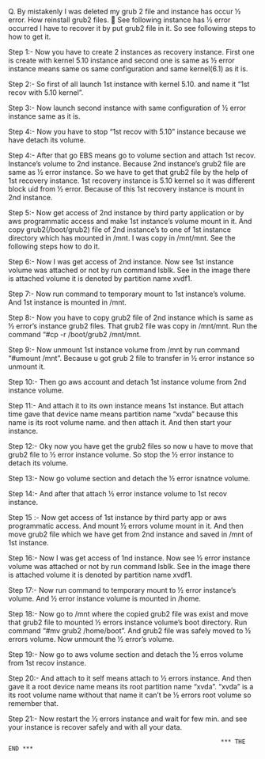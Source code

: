 Q. By mistakenly I was deleted my grub 2 file and instance has occur ½ error. How reinstall grub2 files.

              See following instance has ½ error occurred I have to recover it by put grub2 file in it.
So see following steps to how to get it.
 

Step 1:-
               Now you have to create 2 instances as recovery instance. First one is create with kernel 5.10 instance and second one is same as ½ error instance means same os same configuration and same kernel(6.1) as it is.

Step 2:-
             So first of all  launch 1st instance with kernel 5.10. and name it “1st recov with 5.10 kernel”. 
 

 




Step 3:-
             Now launch second instance with same configuration of ½ error instance same as it is. 
 

Step 4:-
              Now you have to stop  “1st recov with 5.10” instance because we have detach its volume.
 

      












Step 4:-
             After that go EBS means go to volume section and attach 1st recov. Instance’s volume to  2nd instance. Because 2nd instance’s grub2 file are same as ½ error instance. So we have to get that grub2 file by the help of 1st recovery instance. 1st recovery instance is 5.10 kernel so it was different block uid from ½ error. Because of this 1st recovery instance is mount in 2nd instance.
 

  
 
              
Step 5:-
               Now  get access of 2nd instance by third party application or by aws programmatic access and make 1st instance’s volume mount in it. And copy grub2(/boot/grub2) file of 2nd instance’s to one of 1st instance directory which has mounted in /mnt. I  was copy in /mnt/mnt.  See the following steps how to do it.
 


Step 6:-
         Now I was get access of 2nd instance. Now see 1st instance volume was attached or not by run command lsblk. See in the image there is attached volume it is denoted by partition name xvdf1.
 

Step 7:-
              Now run command to temporary mount to  1st instance’s volume. And 1st instance is mounted in /mnt.
 
 

Step 8:-
          Now you have to copy grub2 file of 2nd instance which is same as ½ error’s instance grub2 files. That grub2 file was copy in /mnt/mnt. Run the command “#cp -r /boot/grub2 /mnt/mnt.
 

Step 9:-
            Now unmount 1st instance volume from /mnt by run command “#umount /mnt”. Because u got grub 2 file to transfer in ½ error instance so unmount it.
 

Step 10:-
                Then go aws account and detach 1st instance volume from 2nd instance volume. 
 





















Step 11:-
                    And attach it to its own instance means 1st instance. But attach time gave that device name means partition name “xvda” because this name is its root volume name. and then attach it. And then start your instance.
 

 
 

Step 12:-
                Oky now you have get the grub2 files so now u have to move that grub2 file to ½ error instance volume. So stop the ½ error instance to detach its volume.
 

Step 13:-
               Now go volume section and detach the ½ error isnatnce volume.
 













Step 14:-
              And after that attach ½ error instance volume to 1st recov instance.
 

 





Step 15 :-
                Now get access of 1st instance by third party app or aws  programmatic access. And mount ½ errors volume mount in it. And then move grub2 file which we have get from 2nd instance and saved in /mnt of 1st instance. 
 

Step 16:- 
              Now I was get access of 1nd instance. Now see ½ error instance volume was attached or not by run command lsblk. See in the image there is attached volume it is denoted by partition name xvdf1.
 

Step 17:-
              Now run command to temporary mount to ½ error instance’s volume. And  ½ error instance volume is mounted in /home.
 




Step 18:-
               Now go to /mnt where the copied grub2 file was exist and move that grub2 file to mounted ½ errors instance volume’s boot directory.  Run command “#mv grub2 /home/boot”. And grub2 file was safely moved to ½ errors volume. Now unmount the ½ error’s volume.
  
 

Step 19:-
              Now go to aws volume section and detach the ½ erros volume from 1st recov instance.
 











Step 20:-
               And attach to it self means attach to ½ errors instance. And then gave it a root device name means its root partition name “xvda”. “xvda” is a its root volume name without that name it can’t be ½ errors root volume so remember that.
 
 




Step 21:-
              Now restart the ½ errors instance and wait for few min. and  see your instance is recover safely and with all your data.
 

 


                                                                *** THE END ***

















    